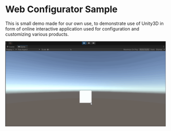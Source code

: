 # Web Configurator Sample
This is small demo made for our own use, to demonstrate use of Unity3D in form of online interactive application used for configuration and customizing various products.


![ScreenShot](ScreenShot\WebConfiguratorSample.gif)